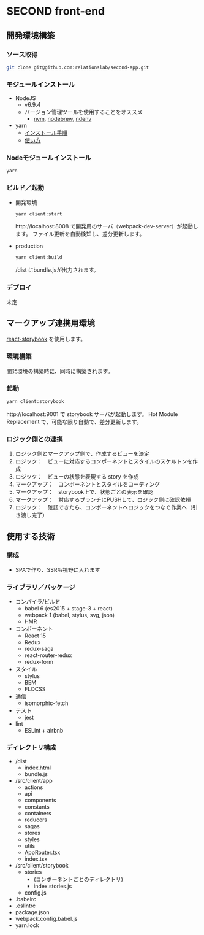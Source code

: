 # SECOND front-end

## 開発環境構築

### ソース取得

```bash
git clone git@github.com:relationslab/second-app.git
```

### モジュールインストール

- NodeJS
  - v6.9.4
  - バージョン管理ツールを使用することをオススメ
    - [nvm](https://github.com/creationix/nvm), [nodebrew](https://github.com/hokaccha/nodebrew), [ndenv](https://github.com/riywo/ndenv)
- yarn
  - [インストール手順](https://yarnpkg.com/en/docs/install)
  - [使い方](https://yarnpkg.com/en/docs/usage)

### Nodeモジュールインストール

```bash
yarn
```

### ビルド／起動

- 開発環境

    ```bash
    yarn client:start
    ```

    http://localhost:8008 で開発用のサーバ（webpack-dev-server）が起動します。
    ファイル更新を自動検知し、差分更新します。

- production

    ```bash
    yarn client:build
    ```

    /dist にbundle.jsが出力されます。

### デプロイ

未定

## マークアップ連携用環境

[react-storybook](https://github.com/storybooks/react-storybook) を使用します。

### 環境構築

開発環境の構築時に、同時に構築されます。

### 起動

```bash
yarn client:storybook
```

http://localhost:9001 で storybook サーバが起動します。
Hot Module Replacement で、可能な限り自動で、差分更新します。

### ロジック側との連携

1. ロジック側とマークアップ側で、作成するビューを決定
1. ロジック：　ビューに対応するコンポーネントとスタイルのスケルトンを作成
1. ロジック：　ビューの状態を表現する story を作成
1. マークアップ：　コンポーネントとスタイルをコーディング
1. マークアップ：　storybook上で、状態ごとの表示を確認
1. マークアップ：　対応するブランチにPUSHして、ロジック側に確認依頼
1. ロジック：　確認できたら、コンポーネントへロジックをつなぐ作業へ（引き渡し完了）

## 使用する技術

### 構成

- SPAで作り、SSRも視野に入れます

### ライブラリ／パッケージ

- コンパイラ/ビルド
  - babel 6 (es2015 + stage-3 + react)
  - webpack 1 (babel, stylus, svg, json)
  - HMR
- コンポーネント
  - React 15
  - Redux
  - redux-saga
  - react-router-redux
  - redux-form
- スタイル
  - stylus
  - BEM
  - FLOCSS
- 通信
  - isomorphic-fetch
- テスト
  - jest
- lint
  - ESLint + airbnb

### ディレクトリ構成

- /dist
  - index.html
  - bundle.js
- /src/client/app
  - actions
  - api
  - components
  - constants
  - containers
  - reducers
  - sagas
  - stores
  - styles
  - utils
  - AppRouter.tsx
  - index.tsx
- /src/client/storybook
  - stories
    - (コンポーネントごとのディレクトリ)
    - index.stories.js
  - config.js
- .babelrc
- .eslintrc
- package.json
- webpack.config.babel.js
- yarn.lock
